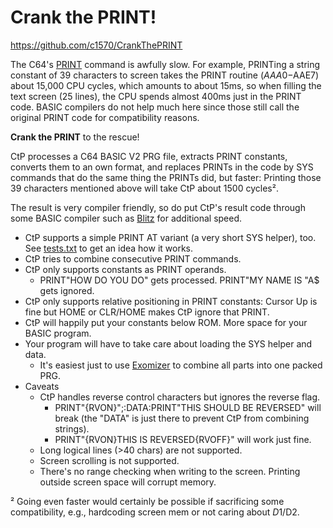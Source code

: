 # Crank the PRINT!
https://github.com/c1570/CrankThePRINT

The C64's [PRINT](https://www.c64-wiki.com/wiki/PRINT) command is awfully slow.
For example, PRINTing a string constant of 39 characters to screen takes the PRINT routine ($AAA0-$AAE7) about 15,000 CPU cycles, which amounts to about 15ms,
so when filling the text screen (25 lines), the CPU spends almost 400ms just in the PRINT code.
BASIC compilers do not help much here since those still call the original PRINT code for compatibility reasons.

**Crank the PRINT** to the rescue!

CtP processes a C64 BASIC V2 PRG file, extracts PRINT constants, converts them to an own format,
and replaces PRINTs in the code by SYS commands that do the same thing the PRINTs did, but faster:
Printing those 39 characters mentioned above will take CtP about 1500 cycles².

The result is very compiler friendly, so do put CtP's result code through some BASIC compiler such as [Blitz](https://csdb.dk/release/?id=173267) for additional speed.

* CtP supports a simple PRINT AT variant (a very short SYS helper), too. See [tests.txt](tests.txt) to get an idea how it works.
* CtP tries to combine consecutive PRINT commands.
* CtP only supports constants as PRINT operands.
  * PRINT"HOW DO YOU DO" gets processed. PRINT"MY NAME IS "A$ gets ignored.
* CtP only supports relative positioning in PRINT constants: Cursor Up is fine but HOME or CLR/HOME makes CtP ignore that PRINT.
* CtP will happily put your constants below ROM. More space for your BASIC program.
* Your program will have to take care about loading the SYS helper and data.
  * It's easiest just to use [Exomizer](https://bitbucket.org/magli143/exomizer/wiki/Home) to combine all parts into one packed PRG.
* Caveats
  * CtP handles reverse control characters but ignores the reverse flag.
    * PRINT"{RVON}";:DATA:PRINT"THIS SHOULD BE REVERSED" will break (the "DATA" is just there to prevent CtP from combining strings).
    * PRINT"{RVON}THIS IS REVERSED{RVOFF}" will work just fine.
  * Long logical lines (>40 chars) are not supported.
  * Screen scrolling is not supported.
  * There's no range checking when writing to the screen. Printing outside screen space will corrupt memory.

² Going even faster would certainly be possible if sacrificing some compatibility, e.g., hardcoding screen mem or not caring about $D1/$D2.
